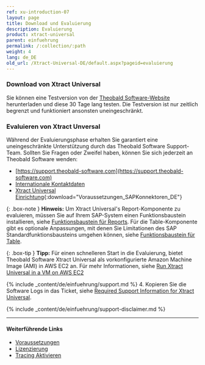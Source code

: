 ```yaml
---
ref: xu-introduction-07
layout: page
title: Download und Evaluierung
description: Evaluierung
product: xtract-universal
parent: einfuehrung
permalink: /:collection/:path
weight: 4
lang: de_DE
old_url: /Xtract-Universal-DE/default.aspx?pageid=evaluierung
---
```


### Download von Xtract Universal

Sie können eine Testversion von der [Theobald Software-Website](https://theobald-software.com/en/download-trial/) herunterladen und diese 30 Tage lang testen.
Die Testversion ist nur zeitlich begrenzt und funktioniert ansonsten uneingeschränkt.

### Evaluieren von Xtract Unversal
Während der Evaluierungsphase erhalten Sie garantiert eine uneingeschränkte Unterstützung durch das Theobald Software Support-Team.
Sollten Sie Fragen oder Zweifel haben, können Sie sich jederzeit an Theobald Software wenden: <br>
- [https://support.theobald-software.com](https://support.theobald-software.com)
- [Internationale Kontaktdaten](https://theobald-software.com/en/contact/)
- [Xtract Universal Einrichtung](/docs/sap-customizing/Voraussetzungen_SAPKonnektoren_DE.pdf){:download="Voraussetzungen_SAPKonnektoren_DE"}

{: .box-note }
**Hinweis:** Um Xtract Universal's Report-Komponente zu evaluieren, müssen Sie auf Ihrem SAP-System einen Funktionsbaustein installieren, siehe [Funktionsbaustein für Reports](../sap-customizing/report-funktionsbaustein-installieren). 
Für die Table-Komponente gibt es optionale Anpassungen, mit denen Sie Limitationen des SAP Standardfunktionsbausteins umgehen können, siehe [Funktionsbaustein für Table](../sap-customizing/funktionsbaustein-fuer-table-extraktion).

{: .box-tip }
**Tipp:** Für einen schnelleren Start in die Evaluierung, bietet Theobald Software Xtract Universal als vorkonfigurierte Amazon Machine Image (AMI) in AWS EC2 an. 
Für mehr Informationen, siehe [Run Xtract Universal in a VM on AWS EC2](https://kb.theobald-software.com/xtract-universal/run-xu-in-aws)

<!---
### Support
-->
{% include _content/de/einfuehrung/support.md %}
4. Kopieren Sie die Software Logs in das Ticket, siehe [Required Support Information for Xtract Universal](https://support.theobald-software.com/helpdesk/KB/View/14457-required-support-information-for-xtract-universal).

{% include _content/de/einfuehrung/support-disclaimer.md %}

****
#### Weiterführende Links
- [Voraussetzungen](./systemvoraussetzungen)
- [Lizenzierung](./lizenz)
- [Tracing Aktivieren](https://support.theobald-software.com/helpdesk/KB/View/14455-how-to-activate-tracing-for-xtract-products)


